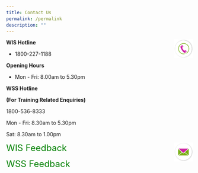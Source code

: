 ```yaml
---
title: Contact Us
permalink: /permalink
description: ""
---
```

<img align="right" src="/images/ico_contact.png" class="PressReleaseIcon">

**WIS Hotline**
	
*  1800-227-1188

**Opening Hours**

* Mon - Fri: 8.00am to 5.30pm
	

**WSS Hotline**
	
**(For Training Related Enquiries)**
	
1800-536-8333
	
Mon - Fri: 8.30am to 5.30pm

Sat: 8.30am to 1.00pm
	
<img align="right" src="/images/ico_email.png" class="PressReleaseIcon">

<font align="center" color="green" size="5">WIS Feedback
	
WSS Feedback</font><br><br><br>

	
	
<style>
img.PressReleaseIcon {
  height: 5%;
  width: 10%;
}
a.hyperlink {
    color:green;
  }
a.hyperlink:hover {
    color:MediumVioletRed;
}
</style>